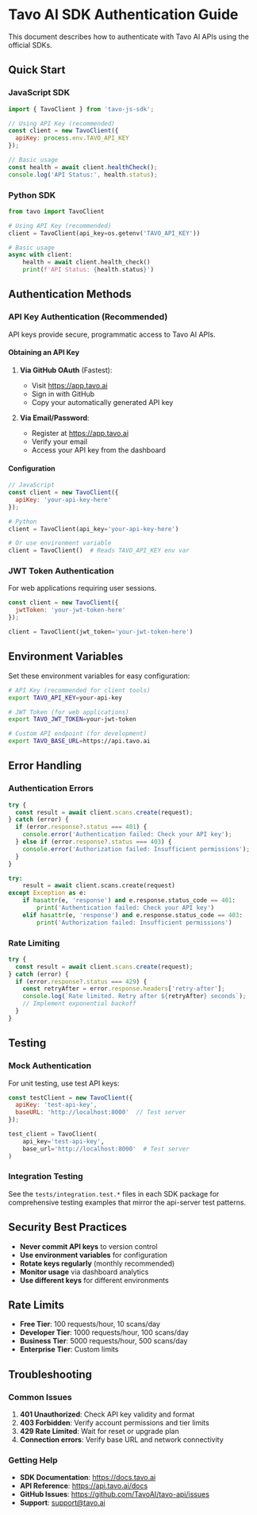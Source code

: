 # Tavo AI SDK Authentication Guide

This document describes how to authenticate with Tavo AI APIs using the official SDKs.

## Quick Start

### JavaScript SDK

```javascript
import { TavoClient } from 'tavo-js-sdk';

// Using API Key (recommended)
const client = new TavoClient({
  apiKey: process.env.TAVO_API_KEY
});

// Basic usage
const health = await client.healthCheck();
console.log('API Status:', health.status);
```

### Python SDK

```python
from tavo import TavoClient

# Using API Key (recommended)
client = TavoClient(api_key=os.getenv('TAVO_API_KEY'))

# Basic usage
async with client:
    health = await client.health_check()
    print(f'API Status: {health.status}')
```

## Authentication Methods

### API Key Authentication (Recommended)

API keys provide secure, programmatic access to Tavo AI APIs.

#### Obtaining an API Key

1. **Via GitHub OAuth** (Fastest):
   - Visit https://app.tavo.ai
   - Sign in with GitHub
   - Copy your automatically generated API key

2. **Via Email/Password**:
   - Register at https://app.tavo.ai
   - Verify your email
   - Access your API key from the dashboard

#### Configuration

```javascript
// JavaScript
const client = new TavoClient({
  apiKey: 'your-api-key-here'
});
```

```python
# Python
client = TavoClient(api_key='your-api-key-here')

# Or use environment variable
client = TavoClient()  # Reads TAVO_API_KEY env var
```

### JWT Token Authentication

For web applications requiring user sessions.

```javascript
const client = new TavoClient({
  jwtToken: 'your-jwt-token-here'
});
```

```python
client = TavoClient(jwt_token='your-jwt-token-here')
```

## Environment Variables

Set these environment variables for easy configuration:

```bash
# API Key (recommended for client tools)
export TAVO_API_KEY=your-api-key

# JWT Token (for web applications)
export TAVO_JWT_TOKEN=your-jwt-token

# Custom API endpoint (for development)
export TAVO_BASE_URL=https://api.tavo.ai
```

## Error Handling

### Authentication Errors

```javascript
try {
  const result = await client.scans.create(request);
} catch (error) {
  if (error.response?.status === 401) {
    console.error('Authentication failed: Check your API key');
  } else if (error.response?.status === 403) {
    console.error('Authorization failed: Insufficient permissions');
  }
}
```

```python
try:
    result = await client.scans.create(request)
except Exception as e:
    if hasattr(e, 'response') and e.response.status_code == 401:
        print('Authentication failed: Check your API key')
    elif hasattr(e, 'response') and e.response.status_code == 403:
        print('Authorization failed: Insufficient permissions')
```

### Rate Limiting

```javascript
try {
  const result = await client.scans.create(request);
} catch (error) {
  if (error.response?.status === 429) {
    const retryAfter = error.response.headers['retry-after'];
    console.log(`Rate limited. Retry after ${retryAfter} seconds`);
    // Implement exponential backoff
  }
}
```

## Testing

### Mock Authentication

For unit testing, use test API keys:

```javascript
const testClient = new TavoClient({
  apiKey: 'test-api-key',
  baseURL: 'http://localhost:8000'  // Test server
});
```

```python
test_client = TavoClient(
    api_key='test-api-key',
    base_url='http://localhost:8000'  # Test server
)
```

### Integration Testing

See the `tests/integration.test.*` files in each SDK package for comprehensive testing examples that mirror the api-server test patterns.

## Security Best Practices

- **Never commit API keys** to version control
- **Use environment variables** for configuration
- **Rotate keys regularly** (monthly recommended)
- **Monitor usage** via dashboard analytics
- **Use different keys** for different environments

## Rate Limits

- **Free Tier**: 100 requests/hour, 10 scans/day
- **Developer Tier**: 1000 requests/hour, 100 scans/day
- **Business Tier**: 5000 requests/hour, 500 scans/day
- **Enterprise Tier**: Custom limits

## Troubleshooting

### Common Issues

1. **401 Unauthorized**: Check API key validity and format
2. **403 Forbidden**: Verify account permissions and tier limits
3. **429 Rate Limited**: Wait for reset or upgrade plan
4. **Connection errors**: Verify base URL and network connectivity

### Getting Help

- **SDK Documentation**: https://docs.tavo.ai
- **API Reference**: https://api.tavo.ai/docs
- **GitHub Issues**: https://github.com/TavoAI/tavo-api/issues
- **Support**: support@tavo.ai